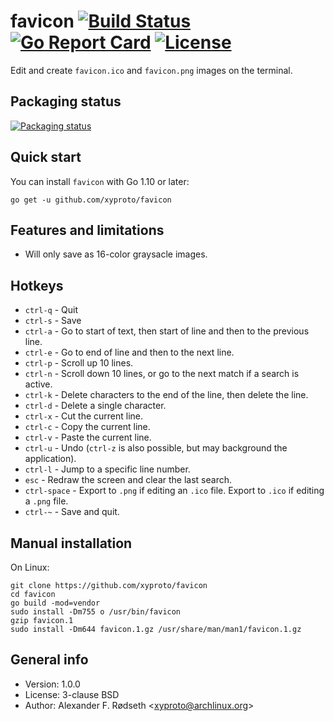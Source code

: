 # favicon [![Build Status](https://travis-ci.com/xyproto/favicon.svg?branch=master)](https://travis-ci.com/xyproto/favicon) [![Go Report Card](https://goreportcard.com/badge/github.com/xyproto/favicon)](https://goreportcard.com/report/github.com/xyproto/favicon) [![License](https://img.shields.io/badge/license-BSD-green.svg?style=flat)](https://raw.githubusercontent.com/xyproto/favicon/master/LICENSE)

Edit and create `favicon.ico` and `favicon.png` images on the terminal.

## Packaging status

[![Packaging status](https://repology.org/badge/vertical-allrepos/favicon.svg)](https://repology.org/project/favicon/versions)

## Quick start

You can install `favicon` with Go 1.10 or later:

    go get -u github.com/xyproto/favicon

## Features and limitations

* Will only save as 16-color graysacle images.

## Hotkeys

* `ctrl-q` - Quit
* `ctrl-s` - Save
* `ctrl-a` - Go to start of text, then start of line and then to the previous line.
* `ctrl-e` - Go to end of line and then to the next line.
* `ctrl-p` - Scroll up 10 lines.
* `ctrl-n` - Scroll down 10 lines, or go to the next match if a search is active.
* `ctrl-k` - Delete characters to the end of the line, then delete the line.
* `ctrl-d` - Delete a single character.
* `ctrl-x` - Cut the current line.
* `ctrl-c` - Copy the current line.
* `ctrl-v` - Paste the current line.
* `ctrl-u` - Undo (`ctrl-z` is also possible, but may background the application).
* `ctrl-l` - Jump to a specific line number.
* `esc` - Redraw the screen and clear the last search.
* `ctrl-space` - Export to `.png` if editing an `.ico` file. Export to `.ico` if editing a `.png` file.
* `ctrl-~` - Save and quit.

## Manual installation

On Linux:

    git clone https://github.com/xyproto/favicon
    cd favicon
    go build -mod=vendor
    sudo install -Dm755 o /usr/bin/favicon
    gzip favicon.1
    sudo install -Dm644 favicon.1.gz /usr/share/man/man1/favicon.1.gz

## General info

* Version: 1.0.0
* License: 3-clause BSD
* Author: Alexander F. Rødseth &lt;xyproto@archlinux.org&gt;
